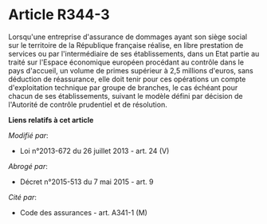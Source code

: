 # Article R344-3

Lorsqu'une entreprise d'assurance de dommages ayant son siège social sur le territoire de la République française réalise, en
libre prestation de services ou par l'intermédiaire de ses établissements, dans un Etat partie au traité sur l'Espace
économique européen procédant au contrôle dans le pays d'accueil, un volume de primes supérieur à 2,5 millions d'euros, sans
déduction de réassurance, elle doit tenir pour ces opérations un compte d'exploitation technique par groupe de branches, le
cas échéant pour chacun de ses établissements, suivant le modèle défini par décision de l'Autorité de contrôle prudentiel et
de résolution.

**Liens relatifs à cet article**

_Modifié par_:

  - Loi n°2013-672 du 26 juillet 2013 - art. 24 (V)

_Abrogé par_:

  - Décret n°2015-513 du 7 mai 2015 - art. 9

_Cité par_:

  - Code des assurances - art. A341-1 (M)
